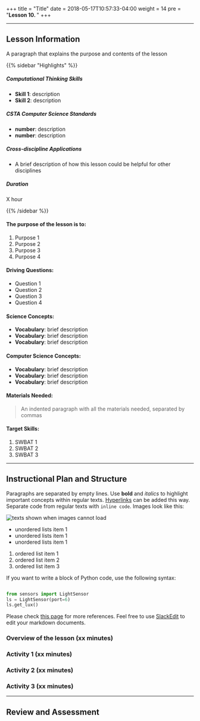 +++
title = "Title"
date =  2018-05-17T10:57:33-04:00
weight = 14
pre = "<b>Lesson 10. </b>"
+++

---

## Lesson Information

A paragraph that explains the purpose and contents of the lesson

{{% sidebar "Highlights" %}}

##### Computational Thinking Skills

* **Skill 1**: description
* **Skill 2**: description

##### CSTA Computer Science Standards

* **number**: description
* **number**: description

##### Cross-discipline Applications

* A brief description of how this lesson could be helpful for other
disciplines

##### Duration

X hour

{{% /sidebar %}}

#### The purpose of the lesson is to:

1. Purpose 1
2. Purpose 2
3. Purpose 3
4. Purpose 4

#### Driving Questions:

* Question 1
* Question 2
* Question 3
* Question 4

#### Science Concepts:

* **Vocabulary**: brief description
* **Vocabulary**: brief description
* **Vocabulary**: brief description

#### Computer Science Concepts:

* **Vocabulary**: brief description
* **Vocabulary**: brief description
* **Vocabulary**: brief description

#### Materials Needed:

> An indented paragraph with all the materials needed, separated by commas

#### Target Skills:

1. SWBAT 1
2. SWBAT 2
3. SWBAT 3

---

## Instructional Plan and Structure

Paragraphs are separated by empty lines. Use **bold** and *italics* to highlight important concepts within regular texts. [Hyperlinks](http://google.com) can be added this way. Separate code from regular texts with `inline code`. Images look like this:

![texts shown when images cannot load](https://goo.gl/images/RK3cK5)

* unordered lists item 1
* unordered lists item 1
* unordered lists item 1

1. ordered list item 1
2. ordered list item 2
3. ordered list item 3

If you want to write a block of Python code, use the following syntax:

``` python

from sensors import LightSensor
ls = LightSensor(port=6)
ls.get_lux()

```

Please check [this page](https://help.ghost.org/article/4-markdown-guide) for more references. Feel free to use [SlackEdit](https://slackedit.io) to edit your markdown documents.

### Overview of the lesson (xx minutes)

### Activity 1 (xx minutes)

### Activity 2 (xx minutes)

### Activity 3 (xx minutes)

---

## Review and Assessment
